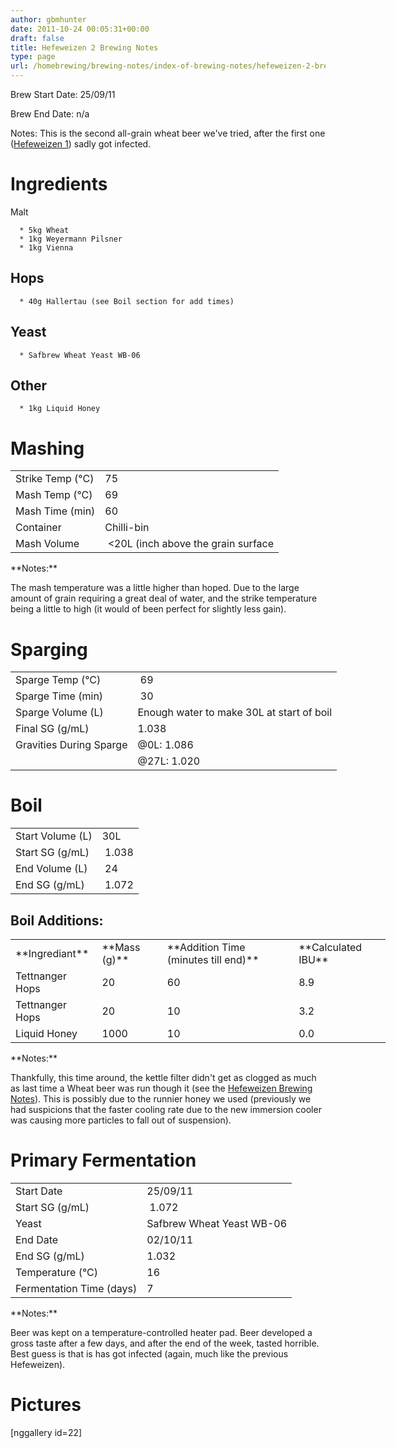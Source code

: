 ```yaml
---
author: gbmhunter
date: 2011-10-24 00:05:31+00:00
draft: false
title: Hefeweizen 2 Brewing Notes
type: page
url: /homebrewing/brewing-notes/index-of-brewing-notes/hefeweizen-2-brewing-notes
---
```


Brew Start Date: 25/09/11




Brew End Date: n/a

Notes: This is the second all-grain wheat beer we've tried, after the first one ([Hefeweizen 1](http://blog.mbedded.ninja/homebrewing/brewing-notes/hefe-weizen-brewing-notes)) sadly got infected.


# Ingredients


Malt



	  * 5kg Wheat
	  * 1kg Weyermann Pilsner
	  * 1kg Vienna



## Hops





	  * 40g Hallertau (see Boil section for add times)



## Yeast








	  * Safbrew Wheat Yeast WB-06






## Other





	  * 1kg Liquid Honey



# Mashing








<table style="width: 600px;" border="0" >
<tbody >
<tr >

<td >Strike Temp (°C)
</td>

<td >75
</td>
</tr>
<tr >

<td >Mash Temp (°C)
</td>

<td >69
</td>
</tr>
<tr >

<td >Mash Time (min)
</td>

<td >60
</td>
</tr>
<tr >

<td >Container
</td>

<td >Chilli-bin
</td>
</tr>
<tr >

<td >Mash Volume
</td>

<td > <20L (inch above the grain surface
</td>
</tr>
</tbody>
</table>
**Notes:**

The mash temperature was a little higher than hoped. Due to the large amount of grain requiring a great deal of water, and the strike temperature being a little to high (it would of been perfect for slightly less gain).


# Sparging


<table style="width: 600px;" border="0" >
<tbody >
<tr >

<td >Sparge Temp (°C)
</td>

<td > 69
</td>
</tr>
<tr >

<td >Sparge Time (min)
</td>

<td > 30
</td>
</tr>
<tr >

<td >Sparge Volume (L)
</td>

<td >Enough water to make 30L at start of boil
</td>
</tr>
<tr >

<td >Final SG (g/mL)
</td>

<td >1.038
</td>
</tr>
<tr >

<td >Gravities During Sparge
</td>

<td >@0L: 1.086
</td>
</tr>
<tr >

<td >
</td>

<td >@27L: 1.020
</td>
</tr>
</tbody>
</table>


# Boil


<table style="width: 600px;" border="0" >
<tbody >
<tr >

<td >Start Volume (L)
</td>

<td >30L
</td>
</tr>
<tr >

<td >Start SG (g/mL)
</td>

<td > 1.038
</td>
</tr>
<tr >

<td >End Volume (L)
</td>

<td > 24
</td>
</tr>
<tr >

<td >End SG (g/mL)
</td>

<td > 1.072
</td>
</tr>
</tbody>
</table>


## Boil Additions:


<table style="width: 600px;" border="0" >
<tbody >
<tr >

<td >**Ingrediant**
</td>

<td >**Mass (g)**
</td>

<td >**Addition Time (minutes till end)**
</td>

<td >**Calculated IBU**
</td>
</tr>
<tr >

<td >Tettnanger Hops
</td>

<td >20
</td>

<td >60
</td>

<td >8.9
</td>
</tr>
<tr >

<td >Tettnanger Hops
</td>

<td >20
</td>

<td >10
</td>

<td >3.2
</td>
</tr>
<tr >

<td >Liquid Honey
</td>

<td >1000
</td>

<td >10
</td>

<td >0.0
</td>
</tr>
</tbody>
</table>
**Notes:**

Thankfully, this time around, the kettle filter didn't get as clogged as much as last time a Wheat beer was run though it (see the [Hefeweizen Brewing Notes](http://blog.mbedded.ninja/homebrewing/brewing-notes/hefe-weizen-brewing-notes)). This is possibly due to the runnier honey we used (previously we had suspicions that the faster cooling rate due to the new immersion cooler was causing more particles to fall out of suspension).


# Primary Fermentation


<table style="width: 600px;" border="0" >
<tbody >
<tr >

<td >Start Date
</td>

<td >25/09/11
</td>
</tr>
<tr >

<td >Start SG (g/mL)
</td>

<td > 1.072
</td>
</tr>
<tr >

<td >Yeast
</td>

<td >Safbrew Wheat Yeast WB-06
</td>
</tr>
<tr >

<td >End Date
</td>

<td >02/10/11
</td>
</tr>
<tr >

<td >End SG (g/mL)
</td>

<td >1.032
</td>
</tr>
<tr >

<td >Temperature (°C)
</td>

<td >16
</td>
</tr>
<tr >

<td >Fermentation Time (days)
</td>

<td >7
</td>
</tr>
</tbody>
</table>
**Notes:**

Beer was kept on a temperature-controlled heater pad. Beer developed a gross taste after a few days, and after the end of the week, tasted horrible. Best guess is that is has got infected (again, much like the previous Hefeweizen).


# Pictures


[nggallery id=22]




